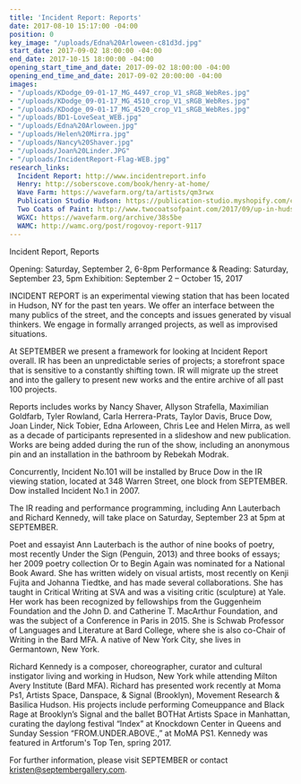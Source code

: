 ```yaml
---
title: 'Incident Report: Reports'
date: 2017-08-10 15:17:00 -04:00
position: 0
key_image: "/uploads/Edna%20Arloween-c81d3d.jpg"
start_date: 2017-09-02 18:00:00 -04:00
end_date: 2017-10-15 18:00:00 -04:00
opening_start_time_and_date: 2017-09-02 18:00:00 -04:00
opening_end_time_and_date: 2017-09-02 20:00:00 -04:00
images:
- "/uploads/KDodge_09-01-17_MG_4497_crop_V1_sRGB_WebRes.jpg"
- "/uploads/KDodge_09-01-17_MG_4510_crop_V1_sRGB_WebRes.jpg"
- "/uploads/KDodge_09-01-17_MG_4520_crop_V1_sRGB_WebRes.jpg"
- "/uploads/BD1-LoveSeat_WEB.jpg"
- "/uploads/Edna%20Arloween.jpg"
- "/uploads/Helen%20Mirra.jpg"
- "/uploads/Nancy%20Shaver.jpg"
- "/uploads/Joan%20Linder.JPG"
- "/uploads/IncidentReport-Flag-WEB.jpg"
research_links:
  Incident Report: http://www.incidentreport.info
  Henry: http://soberscove.com/book/henry-at-home/
  Wave Farm: https://wavefarm.org/ta/artists/qm3rwx
  Publication Studio Hudson: https://publication-studio.myshopify.com/collections/pilot-editions/products/incident-report-no-1-100
  Two Coats of Paint: http://www.twocoatsofpaint.com/2017/09/up-in-hudson-with-suzanne-joelson.html?utm_source=MadMimi&utm_medium=email&utm_content=Seattle+Sunday%3A+post-internet+painting%2C+Calvin+Ross+Carl%2C+Cable+Griffith%2C+fantastic+utopias%2C+more&utm_campaign=20170917_m141480744_September+17%2C+2017&utm_term=Gallery+crawl+in+Hudson
  WGXC: https://wavefarm.org/archive/38s5be
  WAMC: http://wamc.org/post/rogovoy-report-9117
---
```


Incident Report, Reports

Opening: Saturday, September 2, 6-8pm
Performance & Reading: Saturday, September 23, 5pm
Exhibition: September 2 – October 15, 2017

INCIDENT REPORT is an experimental viewing station that has been located in Hudson, NY for the past ten years. We offer an interface between the many publics of the street, and the concepts and issues generated by visual thinkers. We engage in formally arranged projects, as well as improvised situations. 

At SEPTEMBER we present a framework for looking at Incident Report overall. IR has been an unpredictable series of projects; a storefront space that is sensitive to a constantly shifting town. IR will migrate up the street and into the gallery to present new works and the entire archive of all past 100 projects. 

Reports includes works by Nancy Shaver, Allyson Strafella, Maximilian Goldfarb, Tyler Rowland, Carla Herrera-Prats, Taylor Davis, Bruce Dow, Joan Linder, Nick Tobier, Edna Arloween, Chris Lee and Helen Mirra, as well as a decade of participants represented in a slideshow and new publication. Works are being added during the run of the show, including an anonymous pin and an installation in the bathroom by Rebekah Modrak.

Concurrently, Incident No.101 will be installed by Bruce Dow in the IR viewing station, located at 348 Warren Street, one block from SEPTEMBER. Dow installed Incident No.1 in 2007. 

The IR reading and performance programming, including Ann Lauterbach and Richard Kennedy, will take place on Saturday, September 23 at 5pm at SEPTEMBER. 

Poet and essayist Ann Lauterbach is the author of nine books of poetry, most recently Under the Sign (Penguin, 2013) and three books of essays; her 2009 poetry collection Or to Begin Again was nominated for a National Book Award. She has written widely on visual artists, most recently on Kenji Fujita and Johanna Tiedtke,  and has made several collaborations. She has taught in Critical Writing at SVA and was a visiting critic (sculpture) at Yale. Her work has been recognized by fellowships from the Guggenheim Foundation and the John D. and Catherine T. MacArthur Foundation, and was the subject of a Conference in Paris in 2015. She is Schwab Professor of Languages and Literature at Bard College, where she is also co-Chair of Writing in the Bard MFA. A native of New York City, she lives in Germantown, New York. 

Richard Kennedy is a composer, choreographer, curator and cultural instigator living and working in Hudson, New York while attending Milton Avery Institute (Bard MFA). Richard has presented work recently at Moma Ps1, Artists Space, Danspace, & Signal (Brooklyn), Movement Research & Basilica Hudson. His projects include performing Comeuppance and Black Rage at Brooklyn’s Signal and the ballet BOTHat Artists Space in Manhattan, curating the daylong festival “Index” at Knockdown Center in Queens and Sunday Session  “FROM.UNDER.ABOVE.,” at MoMA PS1. Kennedy was featured in Artforum's Top Ten, spring 2017.

For further information, please visit SEPTEMBER or contact kristen@septembergallery.com.